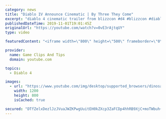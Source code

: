 ```yaml
---
category: news
title: "Diablo IV Announce Cinematic | By Three They Come"
excerpt: "diablo 4 cinematic trailer from blizzcon #d4 #blizzcon #diablo."
publishedDateTime: 2019-11-01T19:01:45Z
originalUrl: "https://youtube.com/watch?v=0vE3rAjtqUY"
type: video

featuredContent: "<iframe width=\"800\" height=\"500\" frameborder=\"0\" src=\"https://www.youtube.com/embed/0vE3rAjtqUY\" allow=\"accelerometer; autoplay; encrypted-media; gyroscope; picture-in-picture\" allowfullscreen></iframe>"

provider:
  name: Game Clips And Tips
  domain: youtube.com

topics:
  - Diablo 4

images:
  - url: "https://www.youtube.com/img/desktop/supported_browsers/dinosaur.png"
    width: 1200
    height: 800
    isCached: true

secured: "DTfZelxDezlJzJVuaJWZKPwgUuitEH0kZXcp3ZaFCDp4hhRB9XjC+moTWbuh+NvWz8qIwh3THpzMLsB5XMkO5b2d8RDXfgDMOIF1bQkwcxVbYz3sbrfJ3/6K1kbE+wZmJ6ybnVG3qnfNu5s2dTDjRS8NcCncEvlWm5Sg2klMQO10qFKdeIZv+WDWwDSj37kreOlifmndcBK/2WFeG0E/pgiNtEq/isGgLHoW2HkXGrBv11F6loFxTcZln6tj1DdjeE2NfB6gfPQ05jURULaBmPd9uwhBAnfUuHEoHn1Mb3sd4I2YUdyqxXg56+ldK2NZwtD8JerCkG+RKErlyb38uhFJy8QV1ca/TA5xUcC0tXoAYR/FqQ+C0jSsmh4IqgZdLUPXyKKplfWvYs5LJdyKOQ==;CXwyUFa0FcXw1352NfPuTg=="
---
```


